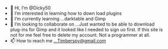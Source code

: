 - 👋 Hi, I’m @Dicky50
- 👀 I’m interested in learning how to down load plugins
- 🌱 I’m currently learning ...darktable and Gimp
- 💞️ I’m looking to collaborate on ...Just wanted to be able to download plug-ins for Gimp and it looked like I needed to sign uo first. If this site is not for me feel free to delete my account. Not a programmer at all.
- 📫 How to reach me ...Timberspy@gmail.com

<!---
Dicky50/Dicky50 is a ✨ special ✨ repository because its `README.md` (this file) appears on your GitHub profile.
You can click the Preview link to take a look at your changes.
--->
